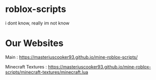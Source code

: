 # roblox-scripts
i dont know, really im not know

# Our Websites

Main : https://masteriuscooker93.github.io/mine-roblox-scripts/

Minecraft Textures : https://masteriuscooker93.github.io/mine-roblox-scripts/minecraft-textures/minecraft.lua
